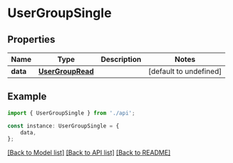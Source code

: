 # UserGroupSingle


## Properties

Name | Type | Description | Notes
------------ | ------------- | ------------- | -------------
**data** | [**UserGroupRead**](UserGroupRead.md) |  | [default to undefined]

## Example

```typescript
import { UserGroupSingle } from './api';

const instance: UserGroupSingle = {
    data,
};
```

[[Back to Model list]](../README.md#documentation-for-models) [[Back to API list]](../README.md#documentation-for-api-endpoints) [[Back to README]](../README.md)
